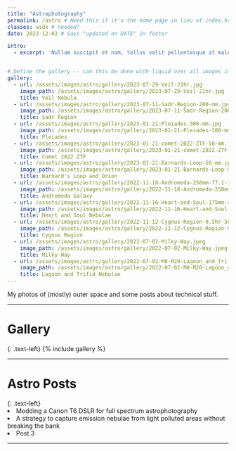 ```yaml
---
title: "Astrophotography"
permalink: /astro # Need this if it's the home page in lieu of index.html
classes: wide # needed?
date: 2023-12-02 # Says "updated on DATE" in footer

intro: 
  - excerpt: 'Nullam suscipit et nam, tellus velit pellentesque at malesuada, enim eaque. Quis nulla, netus tempor in diam gravida tincidunt, *proin faucibus* voluptate felis id sollicitudin. Centered with `type="center"`'


# Define the gallery -- can this be done with liquid over all images in a subdir?
gallery:
  - url: /assets/images/astro/gallery/2023-07-29-Veil-21hr.jpg
    image_path: /assets/images/astro/gallery/2023-07-29-Veil-21hr.jpg
    title: Veil Nebula
  - url: /assets/images/astro/gallery/2023-07-11-Sadr-Region-200-mm.jpg
    image_path: /assets/images/astro/gallery/2023-07-11-Sadr-Region-200-mm.jpg
    title: Sadr Region
  - url: /assets/images/astro/gallery/2023-01-21-Pleiades-300-mm.jpg
    image_path: /assets/images/astro/gallery/2023-01-21-Pleiades-300-mm.jpg
    title: Pleiades
  - url: /assets/images/astro/gallery/2023-01-21-comet-2022-ZTF-50-mm.jpg
    image_path: /assets/images/astro/gallery/2023-01-21-comet-2022-ZTF-50-mm.jpg
    title: Comet 2022 ZTF
  - url: /assets/images/astro/gallery/2023-01-21-Barnards-Loop-50-mm.jpg
    image_path: /assets/images/astro/gallery/2023-01-21-Barnards-Loop-50-mm.jpg
    title: Barnard's Loop and Orion
  - url: /assets/images/astro/gallery/2022-11-18-Andromeda-250mm-f7.1-3.6hr.jpg
    image_path: /assets/images/astro/gallery/2022-11-18-Andromeda-250mm-f7.1-3.6hr.jpg
    title: Andromeda Galaxy
  - url: /assets/images/astro/gallery/2022-11-16-Heart-and-Soul-175mm-4hr.jpg
    image_path: /assets/images/astro/gallery/2022-11-16-Heart-and-Soul-175mm-4hr.jpg
    title: Heart and Soul Nebulae
  - url: /assets/images/astro/gallery/2022-11-12-Cygnus-Region-9.5hr-50-mm.jpg
    image_path: /assets/images/astro/gallery/2022-11-12-Cygnus-Region-9.5hr-50-mm.jpg
    title: Cygnus Region
  - url: /assets/images/astro/gallery/2022-07-02-Milky-Way.jpeg
    image_path: /assets/images/astro/gallery/2022-07-02-Milky-Way.jpeg
    title: Milky Way
  - url: /assets/images/astro/gallery/2022-07-02-M8-M20-Lagoon_and_Trifid-Nebulae-300-mm.jpeg
    image_path: /assets/images/astro/gallery/2022-07-02-M8-M20-Lagoon_and_Trifid-Nebulae-300-mm.jpeg
    title: Lagoon and Trifid Nebulae
---
```


<!-- Page title shows here, left aligned, defined in front matter -->

My photos of (mostly) outer space and some posts about technical stuff.
<hr>

<h1>Gallery</h1>
{: .text-left}
{% include gallery %}
<hr>




<h1>Astro Posts</h1>
{: .text-left}
<li>Modding a Canon T6 DSLR for full spectrum astrophotography</li>
<li>A strategy to capture emission nebulae from light polluted areas without breaking the bank</li>
<li>Post 3</li>
<hr>



